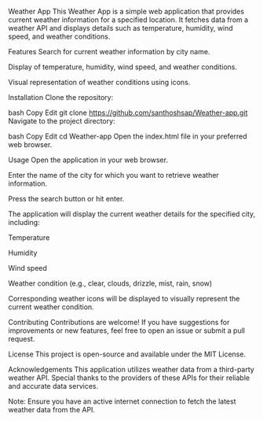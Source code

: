 Weather App
This Weather App is a simple web application that provides current weather information for a specified location. It fetches data from a weather API and displays details such as temperature, humidity, wind speed, and weather conditions.

Features
Search for current weather information by city name.

Display of temperature, humidity, wind speed, and weather conditions.

Visual representation of weather conditions using icons.

Installation
Clone the repository:

bash
Copy
Edit
git clone https://github.com/santhoshsap/Weather-app.git
Navigate to the project directory:

bash
Copy
Edit
cd Weather-app
Open the index.html file in your preferred web browser.

Usage
Open the application in your web browser.

Enter the name of the city for which you want to retrieve weather information.

Press the search button or hit enter.

The application will display the current weather details for the specified city, including:

Temperature

Humidity

Wind speed

Weather condition (e.g., clear, clouds, drizzle, mist, rain, snow)

Corresponding weather icons will be displayed to visually represent the current weather condition.

Contributing
Contributions are welcome! If you have suggestions for improvements or new features, feel free to open an issue or submit a pull request.

License
This project is open-source and available under the MIT License.

Acknowledgements
This application utilizes weather data from a third-party weather API. Special thanks to the providers of these APIs for their reliable and accurate data services.

Note: Ensure you have an active internet connection to fetch the latest weather data from the API.
